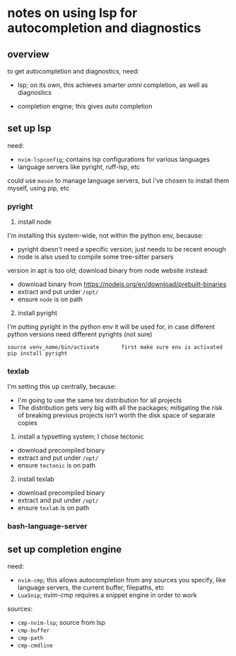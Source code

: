 # notes on using lsp for autocompletion and diagnostics

## overview

to get autocompletion and diagnostics, need:

- lsp; on its own, this achieves smarter *omni* completion, as well as diagnostics

- completion engine; this gives *auto* completion

## set up lsp 

need:

- `nvim-lspconfig`; contains lsp configurations for various languages
- language servers like pyright, ruff-lsp, etc 

could use `mason` to manage language servers, but i've chosen to install them myself, using pip, etc

### pyright

1. install node

I'm installing this system-wide, not within the python env, because:
- pyright doesn't need a specific version; just needs to be recent enough
- node is also used to compile some tree-sitter parsers

version in apt is too old; download binary from node website instead:
- download binary from https://nodejs.org/en/download/prebuilt-binaries
- extract and put under `/opt/`
- ensure `node` is on path

2. install pyright

I'm putting pyright in the python env it will be used for, in case different python versions need different pyrights (not sure)

```
source venv_name/bin/activate       first make sure env is activated
pip install pyright         
```

### texlab

I'm setting this up centrally, because:
- I'm going to use the same tex distribution for all projects
- The distribution gets very big with all the packages; mitigating the risk of breaking previous projects isn't worth the disk space of separate copies

1. install a typsetting system; I chose tectonic

- download precompiled binary 
- extract and put under `/opt/`
- ensure `tectonic` is on path

2. install texlab 

- download precompiled binary 
- extract and put under `/opt/`
- ensure `texlab` is on path

### bash-language-server



## set up completion engine

need:
- `nvim-cmp`; this allows autocompletion from any sources you specify, like language servers, the current buffer, filepaths, etc
- `LuaSnip`; nvim-cmp requires a snippet engine in order to work

sources:
- `cmp-nvim-lsp`; source from lsp 
- `cmp-buffer`
- `cmp-path`
- `cmp-cmdline` 


